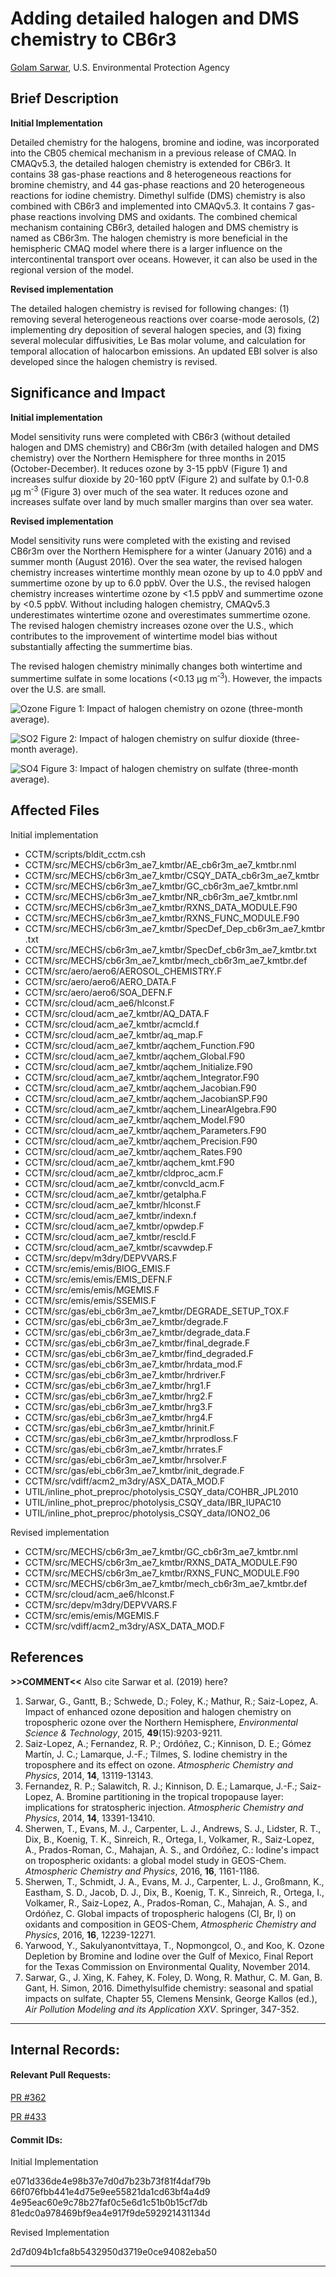 # Adding detailed halogen and DMS chemistry to CB6r3

[Golam Sarwar](mailto:sarwar.golam@epa.gov), U.S. Environmental Protection Agency

## Brief Description

**Initial Implementation**

Detailed chemistry for the halogens, bromine and iodine, was incorporated into the CB05 chemical mechanism in a previous release of CMAQ. In CMAQv5.3, the detailed halogen chemistry is extended for CB6r3. It contains 38 gas-phase reactions and 8 heterogeneous reactions for bromine chemistry, and 44 gas-phase reactions and 20 heterogeneous reactions for iodine chemistry. Dimethyl sulfide (DMS) chemistry is also combined with CB6r3 and implemented into CMAQv5.3. It contains 7 gas-phase reactions involving DMS and oxidants. The combined chemical mechanism containing CB6r3, detailed halogen and DMS chemistry is named as CB6r3m. The halogen chemistry is more beneficial in the hemispheric CMAQ model where there is a larger influence on the intercontinental transport over oceans.  However, it can also be used in the regional version of the model.

**Revised implementation**

The detailed halogen chemistry is revised for following changes: (1) removing several heterogeneous reactions over coarse-mode aerosols, (2) implementing dry deposition of several halogen species, and (3) fixing several molecular diffusivities, Le Bas molar volume, and calculation for temporal allocation of halocarbon emissions. An updated EBI solver is also developed since the halogen chemistry is revised.  

## Significance and Impact

**Initial implementation**

Model sensitivity runs were completed with CB6r3 (without detailed halogen and DMS chemistry) and CB6r3m (with detailed halogen and DMS chemistry) over the Northern Hemisphere for three months in 2015 (October-December). It reduces ozone by 3-15&nbsp;ppbV (Figure 1) and increases sulfur dioxide by 20-160&nbsp;pptV (Figure 2) and sulfate by 0.1-0.8 &#956;g&nbsp;m<sup>&#8209;3</sup> (Figure 3) over much of the sea water. It reduces ozone and increases sulfate over land by much smaller margins than over sea water.

**Revised implementation**

Model sensitivity runs were completed with the existing and revised CB6r3m over the Northern Hemisphere for a winter (January 2016) and a summer month (August 2016). Over the sea water, the revised halogen chemistry increases wintertime monthly mean ozone by up to 4.0&nbsp;ppbV and summertime ozone by up to 6.0&nbsp;ppbV. Over the U.S., the revised halogen chemistry increases wintertime ozone by <1.5&nbsp;ppbV and summertime ozone by <0.5&nbsp;ppbV. Without including halogen chemistry, CMAQv5.3 underestimates wintertime ozone and overestimates summertime ozone. The revised halogen chemistry increases ozone over the U.S., which contributes to the improvement of wintertime model bias without substantially affecting the summertime bias. 

The revised halogen chemistry minimally changes both wintertime and summertime sulfate in some locations (<0.13&nbsp;&#956;g&nbsp;m<sup>&#8209;3</sup>). However, the impacts over the U.S. are small. 

![Ozone](ozone_impact.jpg) 
Figure 1: Impact of halogen chemistry on ozone (three-month average).

![SO2](so2_impact.jpg) 
Figure 2: Impact of halogen chemistry on sulfur dioxide (three-month average).

![SO4](sulfate_impact.jpg) 
Figure 3: Impact of halogen chemistry on sulfate (three-month average).

## Affected Files

Initial implementation

* CCTM/scripts/bldit_cctm.csh
* CCTM/src/MECHS/cb6r3m_ae7_kmtbr/AE_cb6r3m_ae7_kmtbr.nml
* CCTM/src/MECHS/cb6r3m_ae7_kmtbr/CSQY_DATA_cb6r3m_ae7_kmtbr
* CCTM/src/MECHS/cb6r3m_ae7_kmtbr/GC_cb6r3m_ae7_kmtbr.nml
* CCTM/src/MECHS/cb6r3m_ae7_kmtbr/NR_cb6r3m_ae7_kmtbr.nml
* CCTM/src/MECHS/cb6r3m_ae7_kmtbr/RXNS_DATA_MODULE.F90
* CCTM/src/MECHS/cb6r3m_ae7_kmtbr/RXNS_FUNC_MODULE.F90
* CCTM/src/MECHS/cb6r3m_ae7_kmtbr/SpecDef_Dep_cb6r3m_ae7_kmtbr.txt
* CCTM/src/MECHS/cb6r3m_ae7_kmtbr/SpecDef_cb6r3m_ae7_kmtbr.txt
* CCTM/src/MECHS/cb6r3m_ae7_kmtbr/mech_cb6r3m_ae7_kmtbr.def
* CCTM/src/aero/aero6/AEROSOL_CHEMISTRY.F
* CCTM/src/aero/aero6/AERO_DATA.F
* CCTM/src/aero/aero6/SOA_DEFN.F
* CCTM/src/cloud/acm_ae6/hlconst.F
* CCTM/src/cloud/acm_ae7_kmtbr/AQ_DATA.F
* CCTM/src/cloud/acm_ae7_kmtbr/acmcld.f
* CCTM/src/cloud/acm_ae7_kmtbr/aq_map.F
* CCTM/src/cloud/acm_ae7_kmtbr/aqchem_Function.F90
* CCTM/src/cloud/acm_ae7_kmtbr/aqchem_Global.F90
* CCTM/src/cloud/acm_ae7_kmtbr/aqchem_Initialize.F90
* CCTM/src/cloud/acm_ae7_kmtbr/aqchem_Integrator.F90
* CCTM/src/cloud/acm_ae7_kmtbr/aqchem_Jacobian.F90
* CCTM/src/cloud/acm_ae7_kmtbr/aqchem_JacobianSP.F90
* CCTM/src/cloud/acm_ae7_kmtbr/aqchem_LinearAlgebra.F90
* CCTM/src/cloud/acm_ae7_kmtbr/aqchem_Model.F90
* CCTM/src/cloud/acm_ae7_kmtbr/aqchem_Parameters.F90
* CCTM/src/cloud/acm_ae7_kmtbr/aqchem_Precision.F90
* CCTM/src/cloud/acm_ae7_kmtbr/aqchem_Rates.F90
* CCTM/src/cloud/acm_ae7_kmtbr/aqchem_kmt.F90
* CCTM/src/cloud/acm_ae7_kmtbr/cldproc_acm.F
* CCTM/src/cloud/acm_ae7_kmtbr/convcld_acm.F
* CCTM/src/cloud/acm_ae7_kmtbr/getalpha.F
* CCTM/src/cloud/acm_ae7_kmtbr/hlconst.F
* CCTM/src/cloud/acm_ae7_kmtbr/indexn.f
* CCTM/src/cloud/acm_ae7_kmtbr/opwdep.F
* CCTM/src/cloud/acm_ae7_kmtbr/rescld.F
* CCTM/src/cloud/acm_ae7_kmtbr/scavwdep.F
* CCTM/src/depv/m3dry/DEPVVARS.F
* CCTM/src/emis/emis/BIOG_EMIS.F
* CCTM/src/emis/emis/EMIS_DEFN.F
* CCTM/src/emis/emis/MGEMIS.F
* CCTM/src/emis/emis/SSEMIS.F
* CCTM/src/gas/ebi_cb6r3m_ae7_kmtbr/DEGRADE_SETUP_TOX.F
* CCTM/src/gas/ebi_cb6r3m_ae7_kmtbr/degrade.F
* CCTM/src/gas/ebi_cb6r3m_ae7_kmtbr/degrade_data.F
* CCTM/src/gas/ebi_cb6r3m_ae7_kmtbr/final_degrade.F
* CCTM/src/gas/ebi_cb6r3m_ae7_kmtbr/find_degraded.F
* CCTM/src/gas/ebi_cb6r3m_ae7_kmtbr/hrdata_mod.F
* CCTM/src/gas/ebi_cb6r3m_ae7_kmtbr/hrdriver.F
* CCTM/src/gas/ebi_cb6r3m_ae7_kmtbr/hrg1.F
* CCTM/src/gas/ebi_cb6r3m_ae7_kmtbr/hrg2.F
* CCTM/src/gas/ebi_cb6r3m_ae7_kmtbr/hrg3.F
* CCTM/src/gas/ebi_cb6r3m_ae7_kmtbr/hrg4.F
* CCTM/src/gas/ebi_cb6r3m_ae7_kmtbr/hrinit.F
* CCTM/src/gas/ebi_cb6r3m_ae7_kmtbr/hrprodloss.F
* CCTM/src/gas/ebi_cb6r3m_ae7_kmtbr/hrrates.F
* CCTM/src/gas/ebi_cb6r3m_ae7_kmtbr/hrsolver.F
* CCTM/src/gas/ebi_cb6r3m_ae7_kmtbr/init_degrade.F
* CCTM/src/vdiff/acm2_m3dry/ASX_DATA_MOD.F
* UTIL/inline_phot_preproc/photolysis_CSQY_data/COHBR_JPL2010
* UTIL/inline_phot_preproc/photolysis_CSQY_data/IBR_IUPAC10
* UTIL/inline_phot_preproc/photolysis_CSQY_data/IONO2_06

Revised implementation

* CCTM/src/MECHS/cb6r3m_ae7_kmtbr/GC_cb6r3m_ae7_kmtbr.nml
* CCTM/src/MECHS/cb6r3m_ae7_kmtbr/RXNS_DATA_MODULE.F90
* CCTM/src/MECHS/cb6r3m_ae7_kmtbr/RXNS_FUNC_MODULE.F90
* CCTM/src/MECHS/cb6r3m_ae7_kmtbr/mech_cb6r3m_ae7_kmtbr.def
* CCTM/src/cloud/acm_ae6/hlconst.F
* CCTM/src/depv/m3dry/DEPVVARS.F
* CCTM/src/emis/emis/MGEMIS.F
* CCTM/src/vdiff/acm2_m3dry/ASX_DATA_MOD.F

## References

**>>COMMENT<<** Also cite Sarwar et al. (2019) here?

1.	Sarwar, G., Gantt, B.; Schwede, D.; Foley, K.; Mathur, R.; Saiz-Lopez, A. Impact of enhanced ozone deposition and halogen chemistry on tropospheric ozone over the Northern Hemisphere, _Environmental Science & Technology_, 2015, **49**(15):9203-9211.
2.	Saiz-Lopez, A.; Fernandez, R. P.; Ordóñez, C.; Kinnison, D. E.; Gómez Martín, J. C.; Lamarque, J.-F.; Tilmes, S. Iodine chemistry in the troposphere and its effect on ozone. _Atmospheric Chemistry and Physics_, 2014, **14**, 13119-13143.
3.	Fernandez, R. P.; Salawitch, R. J.; Kinnison, D. E.; Lamarque, J.-F.; Saiz-Lopez, A. Bromine partitioning in the tropical tropopause layer: implications for stratospheric injection. _Atmospheric Chemistry and Physics_, 2014, **14**, 13391-13410. 
4.	Sherwen, T., Evans, M. J., Carpenter, L. J., Andrews, S. J., Lidster, R. T., Dix, B., Koenig, T. K., Sinreich, R., Ortega, I., Volkamer, R., Saiz-Lopez, A., Prados-Roman, C., Mahajan, A. S., and Ordóñez, C.: Iodine's impact on tropospheric oxidants: a global model study in GEOS-Chem. _Atmospheric Chemistry and Physics_, 2016, **16**, 1161-1186.
5.	Sherwen, T., Schmidt, J. A., Evans, M. J., Carpenter, L. J., Großmann, K., Eastham, S. D., Jacob, D. J., Dix, B., Koenig, T. K., Sinreich, R., Ortega, I., Volkamer, R., Saiz-Lopez, A., Prados-Roman, C., Mahajan, A. S., and Ordóñez, C. Global impacts of tropospheric halogens (Cl, Br, I) on oxidants and composition in GEOS-Chem, _Atmospheric Chemistry and Physics_, 2016, **16**, 12239-12271.
6.	Yarwood, Y., Sakulyanontvittaya, T., Nopmongcol, O., and Koo, K. Ozone Depletion by Bromine and Iodine over the Gulf of Mexico, Final Report for the Texas Commission on Environmental Quality, November 2014.
7.	Sarwar, G., J. Xing, K. Fahey, K. Foley, D. Wong, R. Mathur, C. M. Gan, B. Gant, H. Simon, 2016. Dimethylsulfide chemistry: seasonal and spatial impacts on sulfate, Chapter 55, Clemens Mensink, George Kallos (ed.), _Air Pollution Modeling and its Application XXV_. Springer, 347-352. 



-----
## Internal Records:
#### Relevant Pull Requests:
[PR #362](https://github.com/usepa/cmaq_dev/pull/362)

[PR #433](https://github.com/usepa/cmaq_dev/pull/433)

#### Commit IDs:
Initial Implementation

e071d336de4e98b37e7d0d7b23b73f81f4daf79b
66f076fbb441e4d75e9ee55821da1cd63bf4a4d9
4e95eac60e9c78b27faf0c5e6d1c51b0b15cf7db
81edc0a978469bf9ea4e917f9de592921431134d

Revised Implementation

2d7d094b1cfa8b5432950d3719e0ce94082eba50

-----
